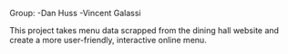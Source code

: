 Group:
-Dan Huss
-Vincent Galassi

This project takes menu data scrapped from the dining hall website and create a more user-friendly, interactive online menu.
